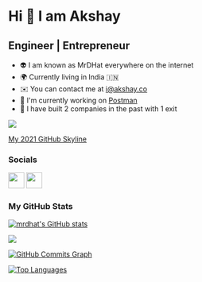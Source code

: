 Hi 👋 I am Akshay
==================

Engineer | Entrepreneur
---------
* 👽  I am known as MrDHat everywhere on the internet
* 🌍  Currently living in India 🇮🇳
* ✉️  You can contact me at [i@akshay.co](mailto:i@akshay.co)
* 🚀  I'm currently working on [Postman](https://postman.com/)
* 🧠  I have built 2 companies in the past with 1 exit

<a href="https://www.github.com/mrdhat" target="_blank" rel="noreferrer"><img
src="https://img.shields.io/github/followers/mrdhat?logo=github&style=for-the-badge&color=3382ed&labelColor=1c1917" /></a>

<a href="https://skyline.github.com/mrdhat/2021" target="_blank" rel="noreferrer">My
2021 GitHub Skyline</a>


### Socials

<p align="left">
<a href="https://www.twitter.com/mrdhat" target="_blank" rel="noreferrer"><img src="https://raw.githubusercontent.com/danielcranney/readme-generator/main/public/icons/socials/twitter.svg" width="32" height="32" /></a>
<a href="https://www.linkedin.com/in/mrdhat/" target="_blank" rel="noreferrer"><img src="https://raw.githubusercontent.com/danielcranney/readme-generator/main/public/icons/socials/linkedin.svg" width="32" height="32" /></a>
</p>

### My GitHub Stats

<a href="http://www.github.com/mrdhat"><img src="https://github-readme-stats.vercel.app/api?username=mrdhat&show_icons=true&hide=&count_private=true&title_color=3382ed&text_color=ffffff&icon_color=3382ed&bg_color=1c1917&hide_border=true&show_icons=true" alt="mrdhat's GitHub stats" /></a>

<a href="http://www.github.com/mrdhat"><img src="https://github-readme-streak-stats.herokuapp.com/?user=mrdhat&stroke=ffffff&background=1c1917&ring=3382ed&fire=3382ed&currStreakNum=ffffff&currStreakLabel=3382ed&sideNums=ffffff&sideLabels=ffffff&dates=ffffff&hide_border=true" /></a>

<a href="http://www.github.com/mrdhat"><img src="https://activity-graph.herokuapp.com/graph?username=mrdhat&bg_color=1c1917&color=ffffff&line=3382ed&point=ffffff&area_color=1c1917&area=true&hide_border=true&custom_title=GitHub%20Commits%20Graph" alt="GitHub Commits Graph" /></a>

<a href="https://github.com/mrdhat" align="left"><img src="https://github-readme-stats.vercel.app/api/top-langs/?username=mrdhat&langs_count=10&title_color=3382ed&text_color=ffffff&icon_color=3382ed&bg_color=1c1917&hide_border=true&locale=en&custom_title=Top%20%Languages" alt="Top Languages" /></a>
